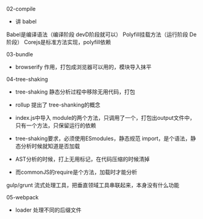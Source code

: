 02-compile
- 讲 babel

Babel是编译语法（编译阶段 devD阶段就可以）
Polyfill挂载方法（运行阶段 De阶段）
Corejs是标准方法实现，polyfill依赖


03-bundle 
- browserify 作用，打包成浏览器可以用的，模块导入抹平


04-tree-shaking
- tree-shaking 静态分析过程中移除无用代码，打包
- rollup 提出了 tree-shanking的概念
- index.js中导入 module的两个方法，只调用了一个，打包出output文件中，只有一个方法，只保留运行的依赖
- tree-shaking要求，必须使用ESmodules，静态规范 import，是个语法，静态分析时候就知道是否加载
- AST分析的时候，打上无用标记，在代码压缩的时候清掉

- 而commonJS的require是个方法，加载时才能分析


gulp/grunt 流式处理工具，把垂直领域工具串联起来，本身没有什么功能

05-webpack
- loader 处理不同的后缀文件